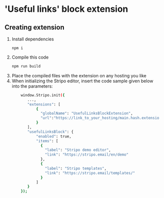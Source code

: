 # 'Useful links' block extension

## Creating extension

1. Install dependencies
     ```
     npm i
     ```
2. Compile this code
    ```bash
    npm run build
    ```
3. Place the compiled files with the extension on any hosting you like
4. When initializing the Stripo editor, insert the code sample given below into the parameters:
     ```bash
         window.Stripo.init({
            ...,
            "extensions": [
                {
                  "globalName": "UsefulLinksBlockExtension",
                  "url":"https://link_to_your_hosting/main.hash.extension.js"
                }
            ],
            "usefulLinksBlock": {
                "enabled": true,
                "items": [
                  {
                    "label": "Stripo demo editor",
                    "link": "https://stripo.email/en/demo"
                  },
                  {
                    "label": "Stripo templates",
                    "link": "https://stripo.email/templates/"
                  }
                ]
            }    
         });
     ```